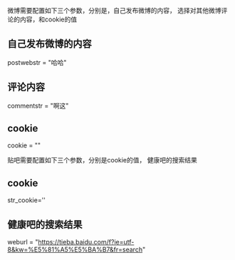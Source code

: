 微博需要配置如下三个参数，分别是，自己发布微博的内容， 选择对其他微博评论的内容，和cookie的值


## 自己发布微博的内容
postwebstr = "哈哈"
## 评论内容
commentstr = "啊这"
## cookie
cookie = ""



贴吧需要配置如下三个参数，分别是cookie的值， 健康吧的搜索结果

## cookie
str_cookie=''
## 健康吧的搜索结果
weburl = "https://tieba.baidu.com/f?ie=utf-8&kw=%E5%81%A5%E5%BA%B7&fr=search"
